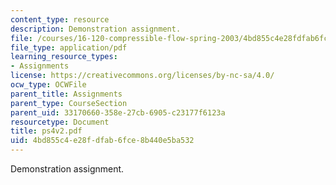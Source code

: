 ```yaml
---
content_type: resource
description: Demonstration assignment.
file: /courses/16-120-compressible-flow-spring-2003/4bd855c4e28fdfab6fce8b440e5ba532_ps4v2.pdf
file_type: application/pdf
learning_resource_types:
- Assignments
license: https://creativecommons.org/licenses/by-nc-sa/4.0/
ocw_type: OCWFile
parent_title: Assignments
parent_type: CourseSection
parent_uid: 33170660-358e-27cb-6905-c23177f6123a
resourcetype: Document
title: ps4v2.pdf
uid: 4bd855c4-e28f-dfab-6fce-8b440e5ba532
---
```

Demonstration assignment.